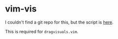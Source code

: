# vim-vis
I couldn't find a git repo for this, but the script is
[here](http://www.vim.org/scripts/script.php?script_id=1195).

This is required for `dragvisuals.vim`.
